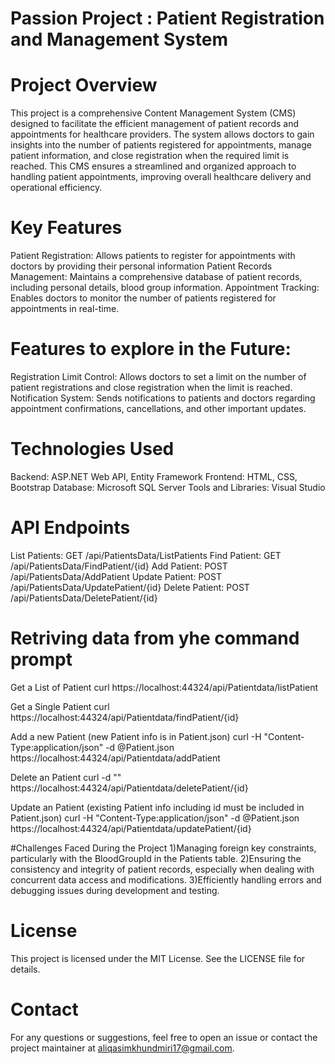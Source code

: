 # Passion Project : Patient Registration and Management System

# Project Overview
This project is a comprehensive Content Management System (CMS) designed to facilitate the efficient management of patient records and appointments for healthcare providers. The system allows doctors to gain insights into the number of patients registered for appointments, manage patient information, and close registration when the required limit is reached. This CMS ensures a streamlined and organized approach to handling patient appointments, improving overall healthcare delivery and operational efficiency.

# Key Features
Patient Registration: Allows patients to register for appointments with doctors by providing their personal information
Patient Records Management: Maintains a comprehensive database of patient records, including personal details, blood group information.
Appointment Tracking: Enables doctors to monitor the number of patients registered for appointments in real-time.

# Features to explore in the Future:
Registration Limit Control: Allows doctors to set a limit on the number of patient registrations and close registration when the limit is reached.
Notification System: Sends notifications to patients and doctors regarding appointment confirmations, cancellations, and other important updates.

# Technologies Used
Backend: ASP.NET Web API, Entity Framework
Frontend: HTML, CSS, Bootstrap
Database: Microsoft SQL Server
Tools and Libraries: Visual Studio

# API Endpoints
List Patients: GET /api/PatientsData/ListPatients
Find Patient: GET /api/PatientsData/FindPatient/{id}
Add Patient: POST /api/PatientsData/AddPatient
Update Patient: POST /api/PatientsData/UpdatePatient/{id}
Delete Patient: POST /api/PatientsData/DeletePatient/{id}

# Retriving data from yhe command prompt
Get a List of Patient curl https://localhost:44324/api/Patientdata/listPatient

Get a Single Patient curl https://localhost:44324/api/Patientdata/findPatient/{id}

Add a new Patient (new Patient info is in Patient.json) curl -H "Content-Type:application/json" -d @Patient.json https://localhost:44324/api/Patientdata/addPatient

Delete an Patient curl -d "" https://localhost:44324/api/Patientdata/deletePatient/{id}

Update an Patient (existing Patient info including id must be included in Patient.json) curl -H "Content-Type:application/json" -d @Patient.json https://localhost:44324/api/Patientdata/updatePatient/{id}

#Challenges Faced During the Project
1)Managing foreign key constraints, particularly with the BloodGroupId in the Patients table.
2)Ensuring the consistency and integrity of patient records, especially when dealing with concurrent data access and modifications.
3)Efficiently handling errors and debugging issues during development and testing.

# License
This project is licensed under the MIT License. See the LICENSE file for details.

# Contact
For any questions or suggestions, feel free to open an issue or contact the project maintainer at aliqasimkhundmiri17@gmail.com.
